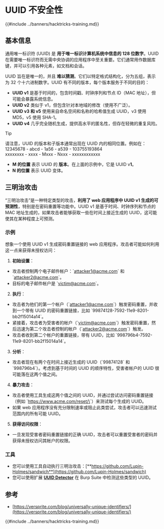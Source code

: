 # UUID 不安全性

{{#include ../banners/hacktricks-training.md}}

## 基本信息

通用唯一标识符 (UUID) 是 **用于唯一标识计算机系统中信息的 128 位数字**。UUID 在需要唯一标识符而无需中央协调的应用程序中至关重要。它们通常用作数据库键，并可以引用各种元素，如文档和会话。

UUID 旨在是唯一的，并且 **难以猜测**。它们以特定格式结构化，分为五组，表示为 32 个十六进制数字。UUID 有不同的版本，每个版本服务于不同的目的：

- **UUID v1** 是基于时间的，包含时间戳、时钟序列和节点 ID（MAC 地址），但可能会暴露系统信息。
- **UUID v2** 类似于 v1，但包含针对本地域的修改（使用不广泛）。
- **UUID v3 和 v5** 使用来自命名空间和名称的哈希值生成 UUID，v3 使用 MD5，v5 使用 SHA-1。
- **UUID v4** 几乎完全随机生成，提供高水平的匿名性，但存在轻微的重复风险。

> [!TIP]
> 请注意，UUID 的版本和子版本通常出现在 UUID 内的相同位置。例如在：\
> 12345678 - abcd - 1a56 - a539 - 103755193864\
> xxxxxxxx - xxxx - Mxxx - Nxxx - xxxxxxxxxxxx
>
> - **M 的位置** 表示 UUID 的 **版本**。在上面的示例中，它是 UUID v**1**。
> - **N 的位置** 表示 UUID 变体。

## 三明治攻击

“三明治攻击”是一种特定类型的攻击，**利用了 web 应用程序中 UUID v1 生成的可预测性**，特别是在密码重置等功能中。UUID v1 是基于时间、时钟序列和节点的 MAC 地址生成的，如果攻击者能够获取一些在时间上接近生成的 UUID，这可能使其在某种程度上可预测。

### 示例

想象一个使用 UUID v1 生成密码重置链接的 web 应用程序。攻击者可能如何利用这一点来获得未授权访问：

1. **初始设置**：

- 攻击者控制两个电子邮件帐户：\`attacker1@acme.com\` 和 \`attacker2@acme.com\`。
- 目标的电子邮件帐户是 \`victim@acme.com\`。

2. **执行**：

- 攻击者为他们的第一个帐户（\`attacker1@acme.com\`）触发密码重置，并收到一个带有 UUID 的密码重置链接，比如 \`99874128-7592-11e9-8201-bb2f15014a14\`。
- 紧接着，攻击者为受害者的帐户（\`victim@acme.com\`）触发密码重置，然后迅速为第二个攻击者控制的帐户（\`attacker2@acme.com\`）触发。
- 攻击者收到第二个帐户的重置链接，带有 UUID，比如 \`998796b4-7592-11e9-8201-bb2f15014a14\`。

3. **分析**：

- 攻击者现在有两个在时间上接近生成的 UUID（\`99874128\` 和 \`998796b4\`）。考虑到基于时间的 UUID 的顺序特性，受害者帐户的 UUID 很可能落在这两个值之间。

4. **暴力攻击**：

- 攻击者使用工具生成这两个值之间的 UUID，并通过尝试访问密码重置链接（例如 \`https://www.acme.com/reset/\<generated-UUID>\`）来测试每个生成的 UUID。
- 如果 web 应用程序没有充分限制速率或阻止此类尝试，攻击者可以迅速测试范围内的所有可能 UUID。

5. **获得访问权限**：

- 一旦发现受害者密码重置链接的正确 UUID，攻击者可以重置受害者的密码并获得未授权访问其帐户的权限。

### 工具

- 您可以使用工具自动执行三明治攻击：[**https://github.com/Lupin-Holmes/sandwich**](https://github.com/Lupin-Holmes/sandwich)
- 您可以使用扩展 [**UUID Detector**](https://portswigger.net/bappstore/65f32f209a72480ea5f1a0dac4f38248) 在 Burp Suite 中检测这些类型的 UUID。

## 参考

- [https://versprite.com/blog/universally-unique-identifiers/](https://versprite.com/blog/universally-unique-identifiers/)

{{#include ../banners/hacktricks-training.md}}
